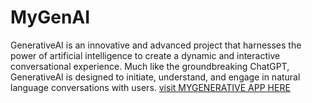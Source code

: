 # MyGenAI
GenerativeAI is an innovative and advanced project that harnesses the power of artificial intelligence to create a dynamic and interactive conversational experience. Much like the groundbreaking ChatGPT, GenerativeAI is designed to initiate, understand, and engage in natural language conversations with users.
[visit MYGENERATIVE APP HERE ](aadhinichatbot.ccbp.tech)
